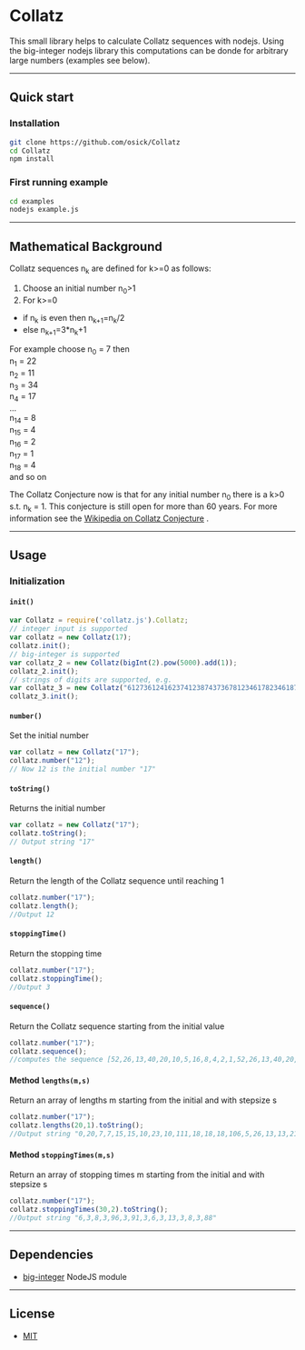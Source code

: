 # Collatz

This small library helps to calculate Collatz sequences with nodejs. Using the big-integer nodejs library this computations can be donde for arbitrary large numbers (examples see below).

---

## Quick start
### Installation


```sh
git clone https://github.com/osick/Collatz
cd Collatz
npm install
```

### First running example

```sh
cd examples
nodejs example.js
```

---

## Mathematical Background

Collatz sequences n<sub>k</sub> are defined for k>=0 as follows:

1. Choose an initial number n<sub>0</sub>&gt;1
2. For k>=0 
  * if n<sub>k</sub> is even then n<sub>k+1</sub>=n<sub>k</sub>/2 
  * else n<sub>k+1</sub>=3*n<sub>k</sub>+1

For example choose 
n<sub>0</sub> = 7 then  
n<sub>1</sub>  = 22  
n<sub>2</sub>  = 11  
n<sub>3</sub>  = 34  
n<sub>4</sub>  = 17  
...  
n<sub>14</sub> =  8  
n<sub>15</sub> =  4  
n<sub>16</sub> =  2  
n<sub>17</sub> =  1  
n<sub>18</sub> =  4    
and so on  

The Collatz Conjecture now is that for any initial number n<sub>0</sub> there is a k>0 s.t. n<sub>k</sub> = 1.
This conjecture is still open for more than 60 years. For more information see the [Wikipedia on Collatz Conjecture](https://en.wikipedia.org/wiki/Collatz_conjecture) .

---

## Usage

### Initialization
#### `init()`

```javascript
var Collatz = require('collatz.js').Collatz;  
// integer input is supported
var collatz = new Collatz(17);
collatz.init();
// big-integer is supported
var collatz_2 = new Collatz(bigInt(2).pow(5000).add(1));
collatz_2.init();
// strings of digits are supported, e.g.
var collatz_3 = new Collatz("612736124162374123874373678123461782346187293461782347823645");
collatz_3.init();
```


#### `number()`
Set the initial number
```javascript
var collatz = new Collatz("17");
collatz.number("12");
// Now 12 is the initial number "17"
```

#### `toString()`
Returns the initial number
```javascript
var collatz = new Collatz("17");
collatz.toString();
// Output string "17"
```

####  `length()`
Return the length of the Collatz sequence until reaching 1
```javascript
collatz.number("17");
collatz.length();
//Output 12
```

####  `stoppingTime()`
Return the stopping time
```javascript
collatz.number("17");
collatz.stoppingTime(); 
//Output 3
```

####  `sequence()`
Return the Collatz sequence starting from the initial value
```javascript
collatz.number("17");
collatz.sequence();
//computes the sequence [52,26,13,40,20,10,5,16,8,4,2,1,52,26,13,40,20,10,5,16,8,4,2,1,52,26,13,40,20,10,5,16,8,4,2,1]
```

#### Method `lengths(m,s)`
Return an array of lengths m starting from the initial and with stepsize s
```javascript
collatz.number("17");
collatz.lengths(20,1).toString();
//Output string "0,20,7,7,15,15,10,23,10,111,18,18,18,106,5,26,13,13,21,21"
```

#### Method `stoppingTimes(m,s)`
Return an array of stopping times m starting from the initial and with stepsize s
```javascript
collatz.number("17");
collatz.stoppingTimes(30,2).toString(); 
//Output string "6,3,8,3,96,3,91,3,6,3,13,3,8,3,88"
```

---

## Dependencies
- [big-integer](https://www.npmjs.com/package/big-integer)  NodeJS module

---

## License
- [MIT](https://github.com/electron/electron/blob/master/LICENSE)
